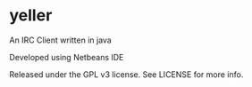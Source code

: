 yeller
======

An IRC Client written in java

Developed using Netbeans IDE

Released under the GPL v3 license. See LICENSE for more info.

